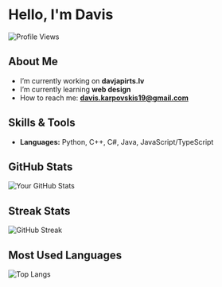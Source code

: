 # Hello, I'm Davis

![Profile Views](https://komarev.com/ghpvc/?username=icesalesman&color=red)

##  About Me

-  I’m currently working on **davjapirts.lv**
-  I’m currently learning **web design**
-  How to reach me: **davis.karpovskis19@gmail.com**

##  Skills & Tools

- **Languages:** Python, C++, C#, Java, JavaScript/TypeScript

##  GitHub Stats

![Your GitHub Stats](https://github-readme-stats.vercel.app/api?username=icesalesman&show_icons=true&theme=radical)

##  Streak Stats

![GitHub Streak](https://github-readme-streak-stats.herokuapp.com/?user=icesalesman&theme=dark)

##  Most Used Languages

![Top Langs](https://github-readme-stats.vercel.app/api/top-langs/?username=icesalesman&layout=compact&theme=radical)
